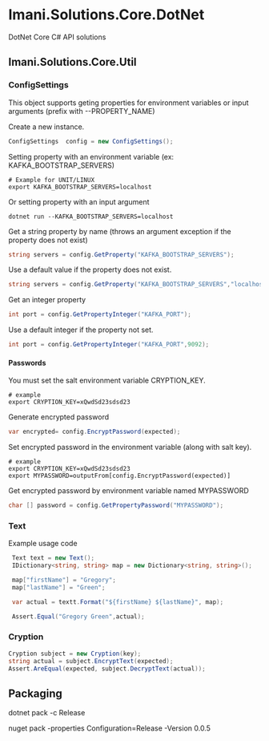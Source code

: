 # Imani.Solutions.Core.DotNet

DotNet Core C# API solutions

## Imani.Solutions.Core.Util

### ConfigSettings

This object supports geting properties for environment
variables or input arguments (prefix with --PROPERTY_NAME)


Create a new instance.

```c#
ConfigSettings  config = new ConfigSettings();
```

Setting property with an environment variable (ex: KAFKA_BOOTSTRAP_SERVERS)

```shell
# Example for UNIT/LINUX
export KAFKA_BOOTSTRAP_SERVERS=localhost
```
Or setting property with an input argument

```shell
dotnet run --KAFKA_BOOTSTRAP_SERVERS=localhost
```

Get a string property by name (throws an argument exception if the property does not exist)

```c#
string servers = config.GetProperty("KAFKA_BOOTSTRAP_SERVERS");
```


Use a default value if the property does not exist.

```c#
string servers = config.GetProperty("KAFKA_BOOTSTRAP_SERVERS","localhost");
```

Get an integer property

```c#
int port = config.GetPropertyInteger("KAFKA_PORT");
```

Use a default integer if the property not set.

```c#
int port = config.GetPropertyInteger("KAFKA_PORT",9092);
```

#### Passwords

You must set the salt environment variable CRYPTION_KEY.

```shell script
# example
export CRYPTION_KEY=xQwdSd23sdsd23
```
Generate encrypted password
```c#
var encrypted= config.EncryptPassword(expected);
```

Set encrypted password in the environment variable
(along with salt key).

```shell script
# example
export CRYPTION_KEY=xQwdSd23sdsd23
export MYPASSWORD=outputFrom[config.EncryptPassword(expected)]
```

Get encrypted password by environment variable named MYPASSWORD
```c#
char [] password = config.GetPropertyPassword("MYPASSWORD");
```


### Text

Example usage code

```c#
 Text text = new Text();
 IDictionary<string, string> map = new Dictionary<string, string>();

 map["firstName"] = "Gregory";
 map["lastName"] = "Green";

 var actual = textt.Format("${firstName} ${lastName}", map);

 Assert.Equal("Gregory Green",actual);
```

### Cryption

```c#
Cryption subject = new Cryption(key);
string actual = subject.EncryptText(expected);
Assert.AreEqual(expected, subject.DecryptText(actual));
```


## Packaging

dotnet pack -c Release

nuget pack -properties Configuration=Release -Version 0.0.5

